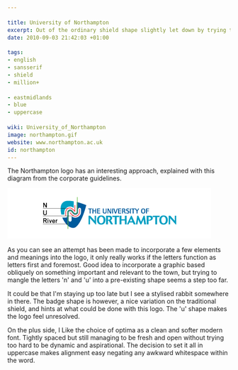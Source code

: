 ```yaml
---

title: University of Northampton
excerpt: Out of the ordinary shield shape slightly let down by trying to do too much.
date: 2010-09-03 21:42:03 +01:00

tags:
- english
- sansserif
- shield
- million+

- eastmidlands
- blue
- uppercase

wiki: University_of_Northampton
image: northampton.gif
website: www.northampton.ac.uk
id: northampton
---
```


The Northampton logo has an interesting approach, explained with this diagram from the corporate guidelines.

<img src="/images/logospotter/northampton-Article.gif" alt="University-of-Northampton-Article" title="University-of-Northampton-Article" width="460" height="113" />

As you can see an attempt has been made to incorporate a few elements and meanings into the logo, it only really works if the letters function as letters first and foremost. Good idea to incorporate a graphic based obliquely on something important and relevant to the town, but trying to mangle the letters 'n' and 'u' into a pre-existing shape seems a step too far.

It could be that I'm staying up too late but I see a stylised rabbit somewhere in there. The badge shape is however, a nice variation on the traditional shield, and hints at what could be done with this logo. The 'u' shape makes the logo feel unresolved.

On the plus side, I Like the choice of optima as a clean and softer modern font. Tightly spaced but still managing to be fresh and open without trying too hard to be dynamic and aspirational. The decision to set it all in uppercase makes alignment easy negating any awkward whitespace within the word.
